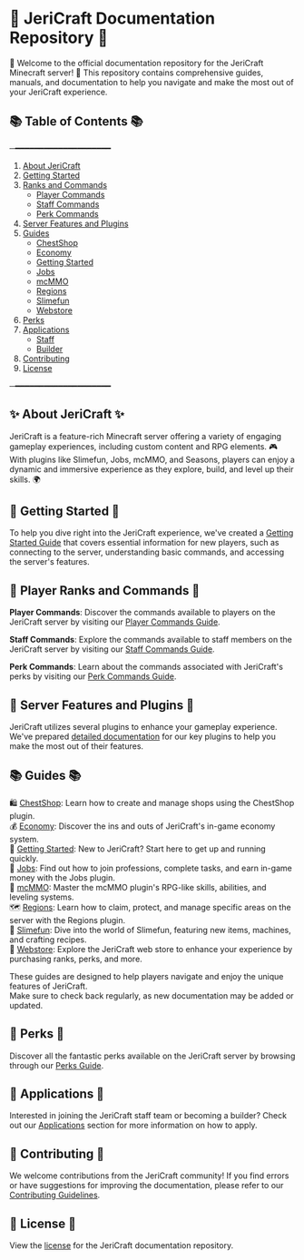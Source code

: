 # 📝 JeriCraft Documentation Repository 📝

🌟 Welcome to the official documentation repository for the JeriCraft Minecraft server! 🌟 This repository contains comprehensive guides, manuals, and documentation to help you navigate and make the most out of your JeriCraft experience.

## 📚 Table of Contents 📚

─━━━━━━━━━━━━━━━━━━━━
1. [About JeriCraft](#about-jericraft)
2. [Getting Started](./docs/guides/GettingStarted.md)
3. [Ranks and Commands](./docs/commands/PLAYER-COMMANDS.md)
    - [Player Commands](./docs/commands/PLAYER-COMMANDS.md)
    - [Staff Commands](./docs/commands/STAFF-COMMANDS.md)
    - [Perk Commands](./docs/commands/PERK-COMMANDS.md)
4. [Server Features and Plugins](./docs/SERVER-FEATURES.md)
5. [Guides](./docs/guides/)
    - [ChestShop](./docs/guides/ChestShop.md)
    - [Economy](./docs/guides/Economy.md)
    - [Getting Started](./docs/guides/GettingStarted.md)
    - [Jobs](./docs/guides/Jobs.md)
    - [mcMMO](./docs/guides/mcMMO.md)
    - [Regions](./docs/guides/Regions.md)
    - [Slimefun](./docs/guides/Slimefun.md)
    - [Webstore](./docs/guides/Webstore.md)
6. [Perks](./docs/perks/PERKS.md)
7. [Applications](./docs/applications/)
    - [Staff](./docs/applications/Staff)
    - [Builder](./docs/applications/Builder)
8. [Contributing](./docs/Contributing.md)
9. [License](./docs/License.md)
 
─━━━━━━━━━━━━━━━━━━━━

## ✨ About JeriCraft ✨
JeriCraft is a feature-rich Minecraft server offering a variety of engaging gameplay experiences, including custom content and RPG elements. 🎮 With plugins like Slimefun, Jobs, mcMMO, and Seasons, players can enjoy a dynamic and immersive experience as they explore, build, and level up their skills. 🌍

## 🚀 Getting Started 🚀

To help you dive right into the JeriCraft experience, we've created a [Getting Started Guide](./docs/guides/GettingStarted.md) that
covers essential information for new players, such as connecting to the server, understanding basic commands, and  accessing the server's features.

## 👥 Player Ranks and Commands 👥

**Player Commands**: Discover the commands available to players on the JeriCraft server by visiting our [Player Commands Guide](./docs/commands/PLAYER-COMMANDS.md).<br>

**Staff Commands**: Explore the commands available to staff members on the JeriCraft server by visiting our [Staff Commands Guide](./docs/commands/STAFF-COMMANDS.md).<br>

**Perk Commands**: Learn about the commands associated with JeriCraft's perks by visiting our [Perk Commands Guide](./docs/commands/PERK-COMMANDS.md).

## 🌟 Server Features and Plugins 🌟

JeriCraft utilizes several plugins to enhance your gameplay experience. We've prepared [detailed documentation](./docs/SERVER-FEATURES.md) for our key plugins to help you make the most out of their features.

## 📚 Guides 📚

🛍️ [ChestShop]((./docs/guides/ChestShop.md)): Learn how to create and manage shops using the ChestShop plugin.<br>
💰 [Economy](./docs/guides/Economy.md): Discover the ins and outs of JeriCraft's in-game economy system.<br>
🌟 [Getting Started](./docs/guides/GettingStarted.md): New to JeriCraft? Start here to get up and running quickly.<br>
💼 [Jobs](./docs/guides/Jobs.md): Find out how to join professions, complete tasks, and earn in-game money with the Jobs plugin.<br>
🔱 [mcMMO](./docs/guides/mcMMO.md): Master the mcMMO plugin's RPG-like skills, abilities, and leveling systems.<br>
🗺️ [Regions](./docs/guides/Regions.md): Learn how to claim, protect, and manage specific areas on the server with the Regions plugin.<br>
🧪 [Slimefun](./docs/guides/Slimefun.md): Dive into the world of Slimefun, featuring new items, machines, and crafting recipes.<br>
🛒 [Webstore](./docs/guides/Webstore.md): Explore the JeriCraft web store to enhance your experience by purchasing ranks, perks, and more.

These guides are designed to help players navigate and enjoy the unique features of JeriCraft.<br>
Make sure to check back regularly, as new documentation may be added or updated.

## 🎁 Perks 🎁

Discover all the fantastic perks available on the JeriCraft server by browsing through our [Perks Guide](./docs/perks/PERKS.md).

## 📝 Applications 📝

Interested in joining the JeriCraft staff team or becoming a builder? Check out our [Applications](./docs/applications/) section for more information on how to apply.

## 🤝 Contributing 🤝

We welcome contributions from the JeriCraft community! If you find errors or have suggestions for improving the
documentation, please refer to
our [Contributing Guidelines](./docs/Contributing.md).

## 📄 License 📄
View the [license](./docs/Licence.md) for the JeriCraft documentation repository.